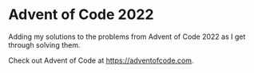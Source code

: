 # Advent of Code 2022 

Adding my solutions to the problems from Advent of Code 2022 as I get through solving them.

Check out Advent of Code at https://adventofcode.com.
